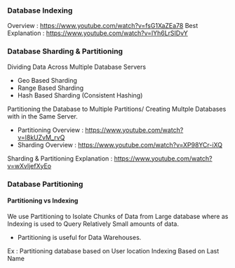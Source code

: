 ### Database Indexing

Overview : https://www.youtube.com/watch?v=fsG1XaZEa78
Best Explanation : https://www.youtube.com/watch?v=lYh6LrSIDvY

### Database Sharding & Partitioning

Dividing Data  Across Multiple Database Servers

- Geo Based Sharding
- Range Based Sharding
- Hash Based Sharding (Consistent Hashing)

Partitioning the Database to Multiple Partitions/ Creating Multple Databases with in the Same Server. 
- Partitioning Overview : https://www.youtube.com/watch?v=l8kUZvM_rvQ
- Sharding Overview : https://www.youtube.com/watch?v=XP98YCr-iXQ


Sharding & Partitioning Explanation : https://www.youtube.com/watch?v=wXvljefXyEo

### Database Partitioning

#### Partitioning vs Indexing

We use Partitioning to Isolate Chunks of Data from Large database where as Indexing is used to Query Relatively Small amounts of data.
- Partitioning is useful for Data Warehouses.

Ex : Partitioning database based on User location
Indexing Based on Last Name
